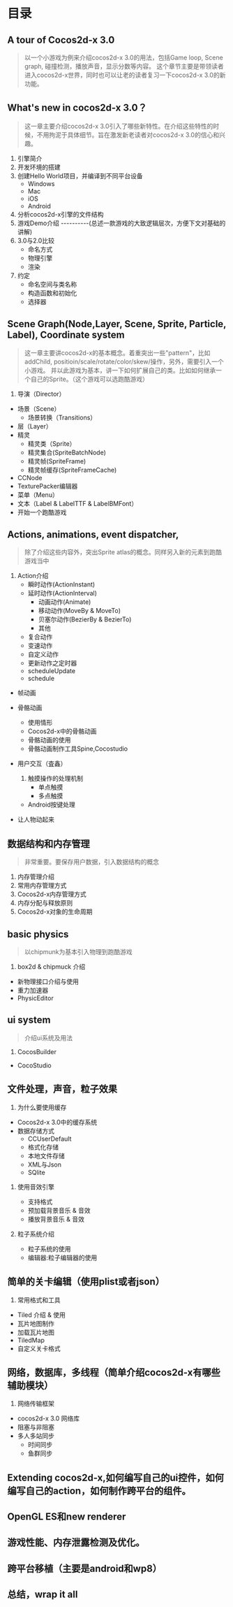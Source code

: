 # 目录


## A tour of Cocos2d-x 3.0

> 以一个小游戏为例来介绍cocos2d-x 3.0的用法，包括Game loop, Scene graph, 碰撞检测，播放声音，显示分数等内容。
这个章节主要是带领读者进入cocos2d-x世界，同时也可以让老的读者复习一下cocos2d-x 3.0的新功能。

## What's new in cocos2d-x 3.0？
> 这一章主要介绍cocos2d-x 3.0引入了哪些新特性。在介绍这些特性的时候，不用拘泥于具体细节。旨在激发新老读者对cocos2d-x 3.0的信心和兴趣。

1. 引擎简介
2. 开发环境的搭建
3. 创建Hello World项目，并编译到不同平台设备
	- Windows
	- Mac
	- iOS
	- Android
4. 分析cocos2d-x引擎的文件结构
5. 游戏Demo介绍 ----------(总述一款游戏的大致逻辑层次，方便下文对基础的讲解)
6. 3.0与2.0比较
    - 命名方式
    - 物理引擎
    - 渲染
7. 约定
   - 命名空间与类名称
   - 构造函数和初始化
   - 选择器

## Scene Graph(Node,Layer, Scene, Sprite, Particle, Label), Coordinate system

> 这一章主要讲cocos2d-x的基本概念。着重突出一些"pattern"，比如addChild, positioin/scale/rotate/color/skew/操作，另外，需要引入一个小游戏。
并以此游戏为基本，讲一下如何扩展自己的类。比如如何继承一个自己的Sprite。（这个游戏可以选跑酷游戏）

1. 导演（Director）
- 场景（Scene）
	- 场景转换（Transitions）
- 层（Layer）
- 精灵
	- 精灵类（Sprite）
	- 精灵集合(SpriteBatchNode)
	- 精灵帧(SpriteFrame)
	- 精灵帧缓存(SpriteFrameCache)
- CCNode
- TexturePacker编辑器
- 菜单（Menu）
- 文本（Label & LabelTTF & LabelBMFont）	
- 开始一个跑酷游戏

## Actions, animations, event dispatcher, 
> 除了介绍这些内容外，突出Sprite atlas的概念。同样另入新的元素到跑酷游戏当中

1. Action介绍
	- 瞬时动作(ActionInstant)
	- 延时动作(ActionInterval)
		- 动画动作(Animate)
		- 移动动作(MoveBy & MoveTo)
		- 贝塞尔动作(BezierBy & BezierTo)
		- 其他
	- 复合动作
	- 变速动作
	- 自定义动作
	- 更新动作之定时器
	- scheduleUpdate
	- schedule

- 帧动画
- 骨骼动画
    - 使用情形
    - Cocos2d-x中的骨骼动画
    - 骨骼动画的使用
    - 骨骼动画制作工具Spine,Cocostudio
    
- 用户交互（査鑫）
	1. 触摸操作的处理机制
		- 单点触摸
		- 多点触摸
	- Android按键处理

- 让人物动起来


## 数据结构和内存管理
> 非常重要。要保存用户数据，引入数据结构的概念

1. 内存管理介绍
2. 常用内存管理方式
3. Cocos2d-x内存管理方式
4. 内存分配与释放原则
5. Cocos2d-x对象的生命周期


## basic physics
> 以chipmunk为基本引入物理到跑酷游戏

1. box2d & chipmuck 介绍
- 新物理接口介绍与使用
- 重力加速器
- PhysicEditor

## ui system
> 介绍ui系统及用法

  1. CocosBuilder
  - CocoStudio


## 文件处理，声音，粒子效果

1. 为什么要使用缓存
- Cocos2d-x 3.0中的缓存系统
- 数据存储方式
	- CCUserDefault
	- 格式化存储
	- 本地文件存储
	- XML与Json
	- SQlite
	
1. 使用音效引擎　　
	- 支持格式
	- 预加载背景音乐 & 音效　　
	- 播放背景音乐 & 音效

2. 粒子系统介绍
	- 粒子系统的使用
	- 编辑器:粒子编辑器的使用



## 简单的关卡编辑（使用plist或者json）
1. 常用格式和工具
- Tiled 介绍 & 使用
- 瓦片地图制作
- 加载瓦片地图
- TiledMap
- 自定义关卡格式


## 网络，数据库，多线程（简单介绍cocos2d-x有哪些辅助模块）
1. 网络传输框架
- cocos2d-x 3.0 网络库
- 阻塞与非阻塞
- 多人多站同步
	- 时间同步
	- 鱼群同步

## Extending cocos2d-x,如何编写自己的ui控件，如何编写自己的action，如何制作跨平台的组件。

## OpenGL ES和new renderer

## 游戏性能、内存泄露检测及优化。

## 跨平台移植（主要是android和wp8）

## 总结，wrap it all



